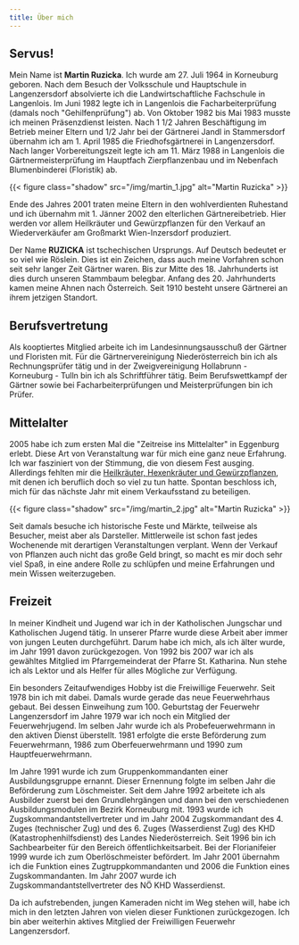 ```yaml
---
title: Über mich
---
```


## Servus!

Mein Name ist **Martin Ruzicka**. Ich wurde am 27. Juli 1964 in Korneuburg geboren. Nach dem Besuch der Volksschule und Hauptschule in Langenzersdorf absolvierte ich die Landwirtschaftliche Fachschule in Langenlois. Im Juni 1982 legte ich in Langenlois die Facharbeiterprüfung (damals noch "Gehilfenprüfung") ab. Von Oktober 1982 bis Mai 1983 musste ich meinen Präsenzdienst leisten. Nach 1 1/2 Jahren Beschäftigung im Betrieb meiner Eltern und 1/2 Jahr bei der Gärtnerei Jandl in Stammersdorf übernahm ich am 1. April 1985 die Friedhofsgärtnerei in Langenzersdorf. Nach langer Vorbereitungszeit legte ich am 11. März 1988 in Langenlois die Gärtnermeisterprüfung im Hauptfach Zierpflanzenbau und im Nebenfach Blumenbinderei (Floristik) ab.

{{< figure class="shadow" src="/img/martin_1.jpg" alt="Martin Ruzicka" >}}

Ende des Jahres 2001 traten meine Eltern in den wohlverdienten Ruhestand und ich übernahm mit 1. Jänner 2002 den elterlichen Gärtnereibetrieb. Hier werden vor allem Heilkräuter und Gewürzpflanzen für den Verkauf an Wiederverkäufer am Großmarkt Wien-Inzersdorf produziert.

Der Name **RUZICKA** ist tschechischen Ursprungs. Auf Deutsch bedeutet er so viel wie Röslein. Dies ist ein Zeichen, dass auch meine Vorfahren schon seit sehr langer Zeit Gärtner waren. Bis zur Mitte des 18. Jahrhunderts ist dies durch unseren Stammbaum belegbar. Anfang des 20. Jahrhunderts kamen meine Ahnen nach Österreich. Seit 1910 besteht unsere Gärtnerei an ihrem jetzigen Standort.

<!--Am 10. September 1989 lernte ich meine Michaela kennen. Das heißt, gekannt haben wir uns eigentlich schon länger, aber nur flüchtig. Am 27. Juli 1991 ("zufällig" war das mein 27. Geburtstag) heirateten wir in der Kirche von Langenzersdorf. Die Standesamtliche Hochzeit war am Tag davor. Für mich ist aber die kirchliche Trauung entscheidend.

Unsere Tochter Martina kam am 20. September 1993 zur Welt. Sie besucht seit 2008 die Tourismusschule in der Bergheidengasse in Wien.

Am 31. Juli 1995 folgte Martinas Bruder Michael. Er besucht seit 2009 die Gartenbaufachschule in Langenlois.

Die Dritte im Bunde ist Manuela. Seit 26. Februar 1997 ist sie bei uns. Als kleinste muss sie des öfteren ihre Ellenbogen einsetzen, um sich durchzusetzen. Ab September 2011 möchte sie dann in der Herbststraße in Wien die Höhere Lehranstalt für künstlerische Gestaltung besuchen.-->

## Berufsvertretung

Als kooptiertes Mitglied arbeite ich im Landesinnungsausschuß der Gärtner und Floristen mit. Für die Gärtnervereinigung Niederösterreich bin ich als Rechnungsprüfer tätig und in der Zweigvereinigung Hollabrunn - Korneuburg - Tulln bin ich als Schriftführer tätig. Beim Berufswettkampf der Gärtner sowie bei Facharbeiterprüfungen und Meisterprüfungen bin ich Prüfer.

## Mittelalter

2005 habe ich zum ersten Mal die "Zeitreise ins Mittelalter" in Eggenburg erlebt. Diese Art von Veranstaltung war für mich eine ganz neue Erfahrung. Ich war fasziniert von der Stimmung, die von diesem Fest ausging. Allerdings fehlten mir die [Heilkräuter, Hexenkräuter und Gewürzpflanzen](/kraeuter/), mit denen ich beruflich doch so viel zu tun hatte. Spontan beschloss ich, mich für das nächste Jahr mit einem Verkaufsstand zu beteiligen.

{{< figure class="shadow" src="/img/martin_2.jpg" alt="Martin Ruzicka" >}}

Seit damals besuche ich historische Feste und Märkte, teilweise als Besucher, meist aber als Darsteller. Mittlerweile ist schon fast jedes Wochenende mit derartigen Veranstaltungen verplant. Wenn der Verkauf von Pflanzen auch nicht das große Geld bringt, so macht es mir doch sehr viel Spaß, in eine andere Rolle zu schlüpfen und meine Erfahrungen und mein Wissen weiterzugeben.

## Freizeit

In meiner Kindheit und Jugend war ich in der Katholischen Jungschar und Katholischen Jugend tätig. In unserer Pfarre wurde diese Arbeit aber immer von jungen Leuten durchgeführt. Darum habe ich mich, als ich älter wurde, im Jahr 1991 davon zurückgezogen. Von 1992 bis 2007 war ich als gewähltes Mitglied im Pfarrgemeinderat der Pfarre St. Katharina. Nun stehe ich als Lektor und als Helfer für alles Mögliche zur Verfügung.

Ein besonders Zeitaufwendiges Hobby ist die Freiwillige Feuerwehr. Seit 1978 bin ich mit dabei. Damals wurde gerade das neue Feuerwehrhaus gebaut. Bei dessen Einweihung zum 100. Geburtstag der Feuerwehr Langenzersdorf im Jahre 1979 war ich noch ein Mitglied der Feuerwehrjugend. Im selben Jahr wurde ich als Probefeuerwehrmann in den aktiven Dienst überstellt. 1981 erfolgte die erste Beförderung zum Feuerwehrmann, 1986 zum Oberfeuerwehrmann und 1990 zum Hauptfeuerwehrmann.

Im Jahre 1991 wurde ich zum Gruppenkommandanten einer Ausbildungsgruppe ernannt. Dieser Ernennung folgte im selben Jahr die Beförderung zum Löschmeister. Seit dem Jahre 1992 arbeitete ich als Ausbilder zuerst bei den Grundlehrgängen und dann bei den verschiedenen Ausbildungsmodulen im Bezirk Korneuburg mit. 1993 wurde ich Zugskommandantstellvertreter und im Jahr 2004 Zugskommandant des 4. Zuges (technischer Zug) und des 6. Zuges (Wasserdienst Zug) des KHD (Katastrophenhilfsdienst) des Landes Niederösterreich. Seit 1996 bin ich Sachbearbeiter für den Bereich öffentlichkeitsarbeit. Bei der Florianifeier 1999 wurde ich zum Oberlöschmeister befördert. Im Jahr 2001 übernahm ich die Funktion eines Zugtruppkommandanten und 2006 die Funktion eines Zugskommandanten. Im Jahr 2007 wurde ich Zugskommandantstellvertreter des NÖ KHD Wasserdienst.

Da ich aufstrebenden, jungen Kameraden nicht im Weg stehen will, habe ich mich in den letzten Jahren von vielen dieser Funktionen zurückgezogen. Ich bin aber weiterhin aktives Mitglied der Freiwilligen Feuerwehr Langenzersdorf.
